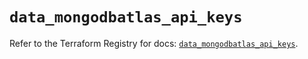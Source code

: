 # `data_mongodbatlas_api_keys`

Refer to the Terraform Registry for docs: [`data_mongodbatlas_api_keys`](https://registry.terraform.io/providers/mongodb/mongodbatlas/1.15.0/docs/data-sources/api_keys).
